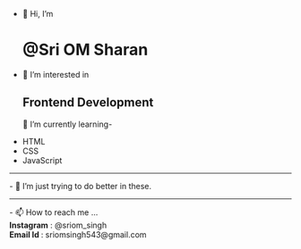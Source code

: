 - 👋 Hi, I’m <h1>@Sri OM Sharan</h1>
- 👀 I’m interested in <h2>Frontend Development</h2>
🌱 I’m currently learning-
 <ul>
  <li>HTML</li>
  <li>CSS</li>
  <li>JavaScript</li>
</ul>
<hr>
- 💞️ I’m just trying to do better in these.<br>
<hr>
- 📫 How to reach me ...<br>
  <b>Instagram</b> : @sriom_singh<br>
  <b>Email Id </b>: sriomsingh543@gmail.com

<!---
sriom-singh/sriom-singh is a ✨ special ✨ repository because its `README.md` (this file) appears on your GitHub profile.
You can click the Preview link to take a look at your changes.
--->
